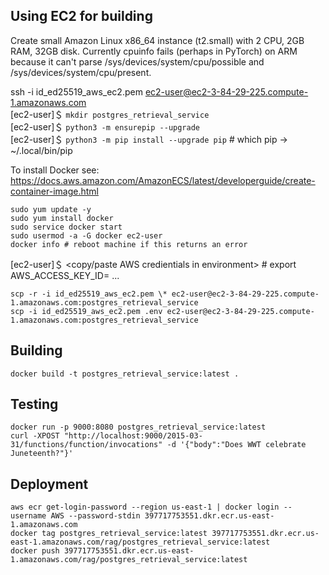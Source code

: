 ## Using EC2 for building
Create small Amazon Linux x86_64 instance (t2.small) with 2 CPU, 2GB RAM, 32GB disk.
Currently cpuinfo fails (perhaps in PyTorch) on ARM because it can't parse /sys/devices/system/cpu/possible and /sys/devices/system/cpu/present.

ssh -i id_ed25519_aws_ec2.pem ec2-user@ec2-3-84-29-225.compute-1.amazonaws.com  
\[ec2-user\]&#xFF04; ```mkdir postgres_retrieval_service```  
\[ec2-user\]&#xFF04; ```python3 -m ensurepip --upgrade```  
\[ec2-user\]&#xFF04; ```python3 -m pip install --upgrade pip```  # which pip -> ~/.local/bin/pip  

To install Docker see:  
https://docs.aws.amazon.com/AmazonECS/latest/developerguide/create-container-image.html  
```
sudo yum update -y
sudo yum install docker
sudo service docker start
sudo usermod -a -G docker ec2-user
docker info # reboot machine if this returns an error
```

\[ec2-user\]&#xFF04; <copy/paste AWS credientials in environment> # export AWS_ACCESS_KEY_ID= ...

```
scp -r -i id_ed25519_aws_ec2.pem \* ec2-user@ec2-3-84-29-225.compute-1.amazonaws.com:postgres_retrieval_service  
scp -i id_ed25519_aws_ec2.pem .env ec2-user@ec2-3-84-29-225.compute-1.amazonaws.com:postgres_retrieval_service
```

## Building
```
docker build -t postgres_retrieval_service:latest .
```

## Testing
```
docker run -p 9000:8080 postgres_retrieval_service:latest
curl -XPOST "http://localhost:9000/2015-03-31/functions/function/invocations" -d '{"body":"Does WWT celebrate Juneteenth?"}'
```

## Deployment
```
aws ecr get-login-password --region us-east-1 | docker login --username AWS --password-stdin 397717753551.dkr.ecr.us-east-1.amazonaws.com  
docker tag postgres_retrieval_service:latest 397717753551.dkr.ecr.us-east-1.amazonaws.com/rag/postgres_retrieval_service:latest  
docker push 397717753551.dkr.ecr.us-east-1.amazonaws.com/rag/postgres_retrieval_service:latest  
```

